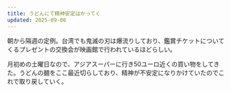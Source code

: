```yaml
---
title: うどんにて精神安定はかってく
updated: 2025-09-06
---
```

朝から隔週の定例。台湾でも鬼滅の刃は爆流りしており、鑑賞チケットについてくるプレゼントの交換会が映画館で行われているほどらしい。 

月初めの土曜日なので、アジアスーパーに行き50ユーロ近くの買い物をしてきた。うどんの麺をここ最近切らしており、精神が不安定になりかけていたのでこれで取り戻していく。
